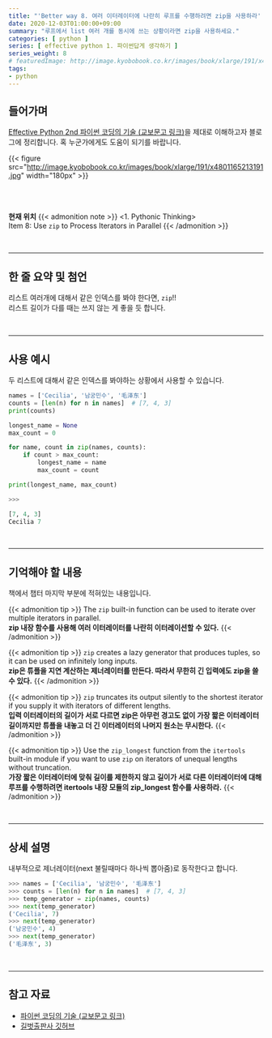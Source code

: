 ```yaml
---
title: "'Better way 8. 여러 이터레이터에 나란히 루프를 수행하려면 zip을 사용하라' 정리"
date: 2020-12-03T01:00:00+09:00
summary: "루프에서 list 여러 개를 동시에 쓰는 상황이라면 zip을 사용하세요."
categories: [ python ]
series: [ effective python 1. 파이썬답게 생각하기 ]
series_weight: 8
# featuredImage: http://image.kyobobook.co.kr/images/book/xlarge/191/x4801165213191.jpg
tags:
- python
---
```


## 들어가며

[Effective Python 2nd 파이썬 코딩의 기술 (교보문고 링크)](http://digital.kyobobook.co.kr/digital/ebook/ebookDetail.ink?selectedLargeCategory=001&barcode=4801165213191&orderClick=LEH&Kc=)을 제대로 이해하고자 블로그에 정리합니다. 혹 누군가에게도 도움이 되기를 바랍니다.

{{< figure src="http://image.kyobobook.co.kr/images/book/xlarge/191/x4801165213191.jpg" width="180px" >}}

<br/>
<br/>

**현재 위치**
{{< admonition note >}}
<1. Pythonic Thinking>  
Item 8: Use `zip` to Process Iterators in Parallel
{{< /admonition >}}


<br/>

---


## 한 줄 요약 및 첨언

리스트 여러개에 대해서 같은 인덱스를 봐야 한다면, `zip`!!  
리스트 길이가 다를 때는 쓰지 않는 게 좋을 듯 합니다.

<br/>

---

## 사용 예시

두 리스트에 대해서 같은 인덱스를 봐야하는 상황에서 사용할 수 있습니다.

```python
names = ['Cecilia', '남궁민수', '毛泽东']
counts = [len(n) for n in names]  # [7, 4, 3]
print(counts)

longest_name = None
max_count = 0

for name, count in zip(names, counts):
    if count > max_count:
        longest_name = name
        max_count = count

print(longest_name, max_count)

>>>

[7, 4, 3]
Cecilia 7
```


<br/>

---

## 기억해야 할 내용

책에서 챕터 마지막 부분에 적혀있는 내용입니다.

{{< admonition tip >}}
The `zip` built-in function can be used to iterate over multiple iterators in parallel.  
**zip 내장 함수를 사용해 여러 이터레이터를 나란히 이터레이션할 수 있다.**
{{< /admonition >}}

{{< admonition tip >}}
`zip` creates a lazy generator that produces tuples, so it can be used on infinitely long inputs.  
**zip은 튜플을 지연 계산하는 제너레이터를 만든다. 따라서 무한히 긴 입력에도 zip을 쓸 수 있다.**
{{< /admonition >}}

{{< admonition tip >}}
`zip` truncates its output silently to the shortest iterator if you supply it with iterators of different lengths.  
**입력 이터레이터의 길이가 서로 다르면 zip은 아무런 경고도 없이 가장 짧은 이터레이터 길이까지만 튜플을 내놓고 더 긴 이터레이터의 나머지 원소는 무시한다.**
{{< /admonition >}}

{{< admonition tip >}}
Use the `zip_longest` function from the `itertools` built-in module if you want to use `zip` on iterators of unequal lengths without truncation.  
**가장 짧은 이터레이터에 맞춰 길이를 제한하지 않고 길이가 서로 다른 이터레이터에 대해 루프를 수행하려면 itertools 내장 모듈의 zip_longest 함수를 사용하라.**
{{< /admonition >}}

<br/>

---


## 상세 설명

내부적으로 제너레이터(next 불릴때마다 하나씩 뽑아줌)로 동작한다고 합니다.

```python
>>> names = ['Cecilia', '남궁민수', '毛泽东']
>>> counts = [len(n) for n in names]  # [7, 4, 3]
>>> temp_generator = zip(names, counts)
>>> next(temp_generator)
('Cecilia', 7)
>>> next(temp_generator)
('남궁민수', 4)
>>> next(temp_generator)
('毛泽东', 3)
```

<br/>

---

## 참고 자료

- [파이썬 코딩의 기술 (교보문고 링크)](http://digital.kyobobook.co.kr/digital/ebook/ebookDetail.ink?selectedLargeCategory=001&barcode=4801165213191&orderClick=LEH&Kc=)
- [길벗출판사 깃허브](https://github.com/gilbutITbook/080235/blob/master/Chapter1/Better%20way8.py)